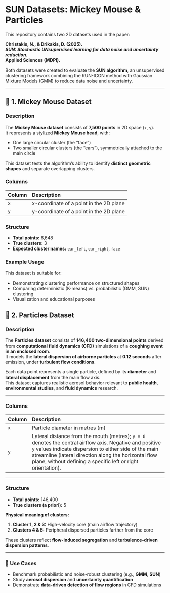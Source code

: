 
# SUN Datasets: Mickey Mouse & Particles

This repository contains two 2D datasets used in the paper:

**Christakis, N., & Drikakis, D. (2025).  
_SUN: Stochastic UNsupervised learning for data noise and uncertainty reduction._  
Applied Sciences (MDPI).**  


Both datasets were created to evaluate the **SUN algorithm**, an unsupervised clustering framework combining the RUN-ICON method with Gaussian Mixture Models (GMM) to reduce data noise and uncertainty.

---

## 📘 1. Mickey Mouse Dataset

### Description
The **Mickey Mouse dataset** consists of **7,500 points** in 2D space (`x`, `y`).  
It represents a stylized **Mickey Mouse head**, with:
- One large circular cluster (the “face”)
- Two smaller circular clusters (the “ears”), symmetrically attached to the main circle

This dataset tests the algorithm’s ability to identify **distinct geometric shapes** and separate overlapping clusters.

### Columns

| Column | Description |
|:-------|:-------------|
| `x` | x-coordinate of a point in the 2D plane |
| `y` | y-coordinate of a point in the 2D plane |

### Structure
- **Total points:** 6,648 
- **True clusters:** 3  
- **Expected cluster names:** `ear_left`, `ear_right`, `face`

### Example Usage
This dataset is suitable for:
- Demonstrating clustering performance on structured shapes  
- Comparing deterministic (K-means) vs. probabilistic (GMM, SUN) clustering  
- Visualization and educational purposes  



## 💨 2. Particles Dataset

### Description
The **Particles dataset** consists of **146,400 two-dimensional points** derived from **computational fluid dynamics (CFD)** simulations of a **coughing event in an enclosed room**.  
It models the **lateral dispersion of airborne particles** at **0.12 seconds** after emission, under **turbulent flow conditions**.

Each data point represents a single particle, defined by its **diameter** and **lateral displacement** from the main flow axis.  
This dataset captures realistic aerosol behavior relevant to **public health**, **environmental studies**, and **fluid dynamics** research.

---

### Columns

| Column | Description |
|:-------|:-------------|
| `x` | Particle diameter in metres (m) |
| `y` | Lateral distance from the mouth (metres); `y = 0` denotes the central airflow axis. Negative and positive `y` values indicate dispersion to either side of the main streamline (lateral direction along the horizontal flow plane, without defining a specific left or right orientation). |


---

### Structure

- **Total points:** 146,400  
- **True clusters (a priori):** 5  

**Physical meaning of clusters:**
1. **Cluster 1, 2 & 3:** High-velocity core (main airflow trajectory)  
2. **Clusters 4 & 5:** Peripheral dispersed particles farther from the core  
  

These clusters reflect **flow-induced segregation** and **turbulence-driven dispersion patterns**.

---

### 🧠 Use Cases

- Benchmark probabilistic and noise-robust clustering (e.g., **GMM**, **SUN**)  
- Study **aerosol dispersion** and **uncertainty quantification**  
- Demonstrate **data-driven detection of flow regions** in CFD simulations  

